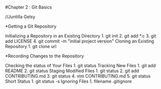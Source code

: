 #Chapter 2 : Git Basics

//Juntilla Gelsy

*Getting a Git Repository

  Initializing a Repository in an Existing Directory
    1. git init
    2. git add *.c
    3. git add LICENSE
    4. git commit -m "initial project version"
  Cloning an Existing Repository
    1. git clone url
    
*Recording Changes to the Repository

  Checking the status of Your Files
    1. git status
  Tracking New Files
    1. git add README
    2. git status
  Staging Modified Files
    1. git status
    2. git add CONTRIBUTING.md
    3. git status
    4. vim CONTRIBUTING.md
    5. git status
  Short Status
    1. git status -s
  Ignoring Files
    1. filename .gitignore
